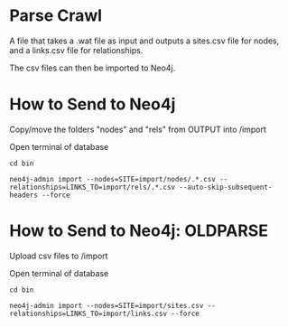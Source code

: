 # Parse Crawl
A file that takes a .wat file as input and outputs a sites.csv file for nodes, and a links.csv file for relationships.

The csv files can then be imported to Neo4j.

# How to Send to Neo4j
Copy/move the folders "nodes" and "rels" from OUTPUT into /import

Open terminal of database

`cd bin`

`neo4j-admin import --nodes=SITE=import/nodes/.*.csv --relationships=LINKS_TO=import/rels/.*.csv --auto-skip-subsequent-headers --force`

# How to Send to Neo4j: OLDPARSE

Upload csv files to /import

Open terminal of database

`cd bin`

`neo4j-admin import --nodes=SITE=import/sites.csv --relationships=LINKS_TO=import/links.csv --force`